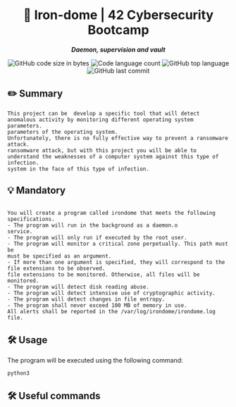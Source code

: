 <h1 align="center">
📖 Iron-dome | 42 Cybersecurity Bootcamp
</h1>

<p align="center">
	<b><i>Daemon, supervision and vault</i></b><br>
</p>

<p align="center">
	<img alt="GitHub code size in bytes" src="https://img.shields.io/github/languages/code-size/Falitomal/inquisitor?color=lightblue" />
	<img alt="Code language count" src="https://img.shields.io/github/languages/count/Falitomal/inquisitor?color=yellow" />
	<img alt="GitHub top language" src="https://img.shields.io/github/languages/top/Falitomal/inquisitor?color=blue" />
	<img alt="GitHub last commit" src="https://img.shields.io/github/last-commit/Falitomal/inquisitor?color=green" />
</p>

## ✏️ Summary
```
This project can be  develop a specific tool that will detect anomalous activity by monitoring different operating system parameters.
parameters of the operating system.
Unfortunately, there is no fully effective way to prevent a ransomware attack.
ransomware attack, but with this project you will be able to understand the weaknesses of a computer system against this type of infection.
system in the face of this type of infection.
```

## 💡 Mandatory
```

You will create a program called irondome that meets the following specifications.
- The program will run in the background as a daemon.o
service.
- The program will only run if executed by the root user.
- The program will monitor a critical zone perpetually. This path must be
must be specified as an argument.
- If more than one argument is specified, they will correspond to the file extensions to be observed.
file extensions to be monitored. Otherwise, all files will be monitored.
- The program will detect disk reading abuse.
- The program will detect intensive use of cryptographic activity.
- The program will detect changes in file entropy.
- The program shall never exceed 100 MB of memory in use.
All alerts shall be reported in the /var/log/irondome/irondome.log file.

```

## 🛠️ Usage

The program will be executed using the following command:

```
python3 
```



##  🛠️ Useful commands

```


```